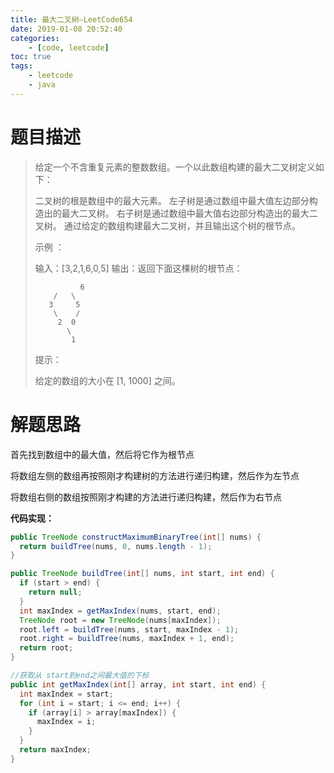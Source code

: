 ```yaml
---
title: 最大二叉树—LeetCode654
date: 2019-01-08 20:52:40
categories: 
	- [code, leetcode]
toc: true
tags: 
	- leetcode
	- java
---
```


# 题目描述

> 给定一个不含重复元素的整数数组。一个以此数组构建的最大二叉树定义如下：
>
> 二叉树的根是数组中的最大元素。
> 左子树是通过数组中最大值左边部分构造出的最大二叉树。
> 右子树是通过数组中最大值右边部分构造出的最大二叉树。
> 通过给定的数组构建最大二叉树，并且输出这个树的根节点。
>
> 示例 ：
>
> 输入：[3,2,1,6,0,5]
> 输出：返回下面这棵树的根节点：
>
> ```
>   		6
>     /   \
>    3     5
>     \    / 
>      2  0   
>        \
>         1
> ```
>
>
> 提示：
>
> 给定的数组的大小在 [1, 1000] 之间。
>

<!--more-->

# 解题思路

首先找到数组中的最大值，然后将它作为根节点

将数组左侧的数组再按照刚才构建树的方法进行递归构建，然后作为左节点

将数组右侧的数组按照刚才构建的方法进行递归构建，然后作为右节点

**代码实现：**

```java
public TreeNode constructMaximumBinaryTree(int[] nums) {
  return buildTree(nums, 0, nums.length - 1);
}

public TreeNode buildTree(int[] nums, int start, int end) {
  if (start > end) {
    return null;
  }
  int maxIndex = getMaxIndex(nums, start, end);
  TreeNode root = new TreeNode(nums[maxIndex]);
  root.left = buildTree(nums, start, maxIndex - 1);
  root.right = buildTree(nums, maxIndex + 1, end);
  return root;
}

//获取从 start到end之间最大值的下标
public int getMaxIndex(int[] array, int start, int end) {
  int maxIndex = start;
  for (int i = start; i <= end; i++) {
    if (array[i] > array[maxIndex]) {
      maxIndex = i;
    }
  }
  return maxIndex;
}
```

